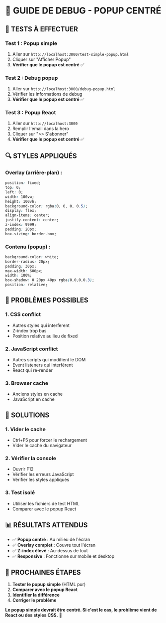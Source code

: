 # 🔧 GUIDE DE DEBUG - POPUP CENTRÉ

## 🧪 **TESTS À EFFECTUER**

### **Test 1 : Popup simple**
1. Aller sur `http://localhost:3000/test-simple-popup.html`
2. Cliquer sur "Afficher Popup"
3. **Vérifier que le popup est centré** ✅

### **Test 2 : Debug popup**
1. Aller sur `http://localhost:3000/debug-popup.html`
2. Vérifier les informations de debug
3. **Vérifier que le popup est centré** ✅

### **Test 3 : Popup React**
1. Aller sur `http://localhost:3000`
2. Remplir l'email dans la hero
3. Cliquer sur ">> S'abonner"
4. **Vérifier que le popup est centré** ✅

## 🔍 **STYLES APPLIQUÉS**

### **Overlay (arrière-plan) :**
```css
position: fixed;
top: 0;
left: 0;
width: 100vw;
height: 100vh;
background-color: rgba(0, 0, 0, 0.5);
display: flex;
align-items: center;
justify-content: center;
z-index: 9999;
padding: 20px;
box-sizing: border-box;
```

### **Contenu (popup) :**
```css
background-color: white;
border-radius: 20px;
padding: 30px;
max-width: 600px;
width: 100%;
box-shadow: 0 20px 40px rgba(0,0,0,0.3);
position: relative;
```

## 🐛 **PROBLÈMES POSSIBLES**

### **1. CSS conflict**
- Autres styles qui interfèrent
- Z-index trop bas
- Position relative au lieu de fixed

### **2. JavaScript conflict**
- Autres scripts qui modifient le DOM
- Event listeners qui interfèrent
- React qui re-render

### **3. Browser cache**
- Anciens styles en cache
- JavaScript en cache

## 🔧 **SOLUTIONS**

### **1. Vider le cache**
- Ctrl+F5 pour forcer le rechargement
- Vider le cache du navigateur

### **2. Vérifier la console**
- Ouvrir F12
- Vérifier les erreurs JavaScript
- Vérifier les styles appliqués

### **3. Test isolé**
- Utiliser les fichiers de test HTML
- Comparer avec le popup React

## 📊 **RÉSULTATS ATTENDUS**

- ✅ **Popup centré** : Au milieu de l'écran
- ✅ **Overlay complet** : Couvre tout l'écran
- ✅ **Z-index élevé** : Au-dessus de tout
- ✅ **Responsive** : Fonctionne sur mobile et desktop

## 🚀 **PROCHAINES ÉTAPES**

1. **Tester le popup simple** (HTML pur)
2. **Comparer avec le popup React**
3. **Identifier la différence**
4. **Corriger le problème**

**Le popup simple devrait être centré. Si c'est le cas, le problème vient de React ou des styles CSS.** 🎯







